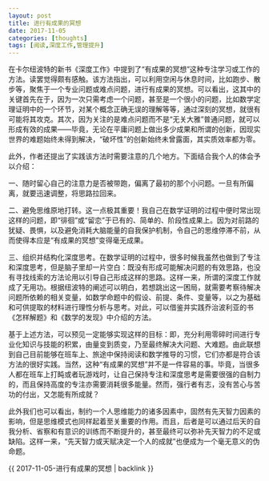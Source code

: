 ```yaml
---
layout: post
title: 进行有成果的冥想
date: 2017-11-05
categories: [thoughts]
tags: [阅读,深度工作,管理提升]
---
```


在卡尔纽波特的新书《深度工作》中提到了“有成果的冥想”这种专注学习或工作的方法。读罢觉得颇有感触。该方法指出，可以利用空闲与休息时间，比如跑步、散步等，聚焦于一个专业问题或难点问题，进行有成果的冥想。可以看出，这其中的关键首先在于，因为一次只需考虑一个问题，甚至是一个很小的问题，比如数学定理证明中的一个环节，对某个概念正确无误的理解等等，通过深刻的冥想，就很有可能将其攻克。其次，因为关注的是难点问题而不是“无关大雅”普通问题，就可以形成有效的成果——毕竟，无论在平庸问题上做出多少成果和所谓的创新，因现实世界的难题始终未得到解决，“破坏性”的创新始终未曾露面，其实质效率都为零。

此外，作者还提出了实践该方法时需要注意的几个地方。下面结合我个人的体会予以介绍：

一、随时留心自己的注意力是否被带跑，偏离了最初的那个小问题。一旦有所偏离，就要迅速调整，将思路拉回来。

二、避免思维原地打转。这一点极其重要！我自己在数学证明的过程中便时常出现这样的问题，即“徘徊”或“留恋”于已有的、简单的、阶段性成果上。因为对前路的犹疑、畏惧，以及避免消耗大脑能量的自我保护机制，令自己的思维停滞不前，从而使得本应是“有成果的冥想”变得毫无成果。

三、组织并结构化深度思考。在数学证明的过程中，很多时候我虽然也做到了专注和深度思考，但是脑子里却一片空白：既没有形成可能解决问题的有效思路，也没有寻找线索的方法论用以引导自己形成这样的思路。这样一来，所谓的深度工作就成了无用功。根据纽波特的阐述可以明白，若想跳出这一困局，就需要考察待解决问题所依赖的相关变量，如数学命题中的假设、前提、条件、变量等，以之为基础和可供提取的材料进行理性分析与思考。对此，可以借鉴并实践乔治波利亚的书《怎样解题》和《数学的发现》中介绍的方法。

基于上述方法，可以预见一定能够实现这样的目标：即，充分利用零碎时间进行专业化知识与技能的积累，由量变到质变，乃至最终解决大问题、大难题。由此联想到自己目前能够在班车上、旅途中保持阅读和数学推导的习惯，它们亦都是符合该方法的很好实践。当然，这种“有成果的冥想”并不是一件容易的事。毕竟，当很多人都在班车上打盹或者玩游戏时，让自己保持专注和深度思考是需要很强的自制力的，而且保持高度的专注亦需要消耗很多能量。然而，强行者有志，没有苦心与苦功的付出，又怎能有所成就？

此外我们也可以看出，制约一个人思维能力的诸多因素中，固然有先天智力因素的影响，但是思维模式也同样起着至关重要的作用。而且，后者是可以通过后天的自我分析、省察和有意识的训练而不断提升的，甚至最终可以弥补先天智力的不足或缺陷。这样一来，“先天智力或天赋决定一个人的成就”也便成为一个毫无意义的伪命题。

{{ 2017-11-05-进行有成果的冥想 | backlink }}
